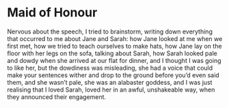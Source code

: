 Maid of Honour==============



Nervous about the speech, I tried to brainstorm, writing down everything that occurred to me about Jane and Sarah: how Jane looked at me when we first met, how we tried to teach ourselves to make hats, how Jane lay on the floor with her legs on the sofa, talking about Sarah, how Sarah looked pale and dowdy when she arrived at our flat for dinner, and I thought I was going to like her, but the dowdiness was misleading, she had a voice that could make your sentences wither and drop to the ground before you’d even said them, and she wasn’t pale, she was an alabaster goddess, and I was just realising that I loved Sarah, loved her in an awful, unshakeable way, when they announced their engagement.
